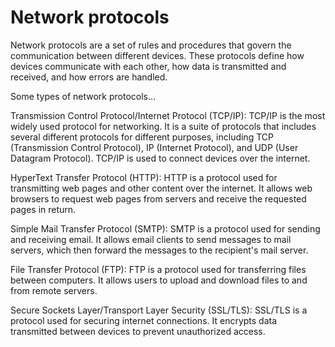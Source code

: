# Network protocols 

Network protocols are a set of rules and procedures that govern the communication between different devices. These protocols define how devices communicate with each other, how data is transmitted and received, and how errors are handled.

Some types of network protocols…

Transmission Control Protocol/Internet Protocol (TCP/IP): TCP/IP is the most widely used protocol for networking. It is a suite of protocols that includes several different protocols for different purposes, including TCP (Transmission Control Protocol), IP (Internet Protocol), and UDP (User Datagram Protocol). TCP/IP is used to connect devices over the internet.

HyperText Transfer Protocol (HTTP): HTTP is a protocol used for transmitting web pages and other content over the internet. It allows web browsers to request web pages from servers and receive the requested pages in return.

Simple Mail Transfer Protocol (SMTP): SMTP is a protocol used for sending and receiving email. It allows email clients to send messages to mail servers, which then forward the messages to the recipient's mail server.

File Transfer Protocol (FTP): FTP is a protocol used for transferring files between computers. It allows users to upload and download files to and from remote servers.

Secure Sockets Layer/Transport Layer Security (SSL/TLS): SSL/TLS is a protocol used for securing internet connections. It encrypts data transmitted between devices to prevent unauthorized access.
